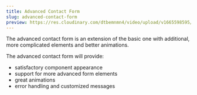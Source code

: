```yaml
---
title: Advanced Contact Form
slug: advanced-contact-form
preview: https://res.cloudinary.com/dtbemnmn4/video/upload/v1665598595/9ae68d2c-6e26-464d-9589-8ee93f09b9b6_zh9nyr.webm
---
```


The advanced contact form is an extension of the basic one with additional, more complicated elements and better animations.

The advanced contact form will provide:

- satisfactory component appearance
- support for more advanced form elements
- great animations
- error handling and customized messages
